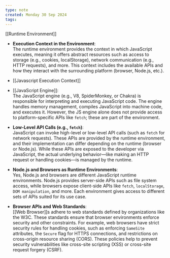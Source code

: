 ```yaml
---
type: note
created: Monday 30 Sep 2024
tags: 
---
```

[[Runtime Environment]]
- **Execution Context in the Environment**:  
   The runtime environment provides the context in which JavaScript executes, meaning it offers abstract resources such as access to storage (e.g., cookies, localStorage), network communication (e.g., HTTP requests), and more. This context includes the available APIs and how they interact with the surrounding platform (browser, Node.js, etc.).
- [[Javascript Execution Context]]

- [[JavaScript Engine]]:  
   The JavaScript engine (e.g., V8, SpiderMonkey, or Chakra) is responsible for interpreting and executing JavaScript code. The engine handles memory management, compiles JavaScript into machine code, and executes it. However, the JS engine alone does not provide access to platform-specific APIs like `fetch`; these are part of the environment.

- **Low-Level API Calls (e.g., `fetch`)**:  
   JavaScript can invoke high-level or low-level API calls (such as `fetch` for network requests). These APIs are provided by the runtime environment, and their implementation can differ depending on the runtime (browser or Node.js). While these APIs are exposed to the developer via JavaScript, the actual underlying behavior—like making an HTTP request or handling cookies—is managed by the runtime.

- **Node.js and Browsers as Runtime Environments**:  
   Yes, Node.js and browsers are different JavaScript runtime environments. Node.js provides server-side APIs such as file system access, while browsers expose client-side APIs like `fetch`, `localStorage`, `DOM manipulation`, and more. Each environment gives access to different sets of APIs suited for its use case.

- **Browser APIs and Web Standards**:  
   [[Web Browser]]s adhere to web standards defined by organizations like the W3C. These standards ensure that browser environments enforce security and other constraints. For example, web browsers have strict security rules for handling cookies, such as enforcing `SameSite` attributes, the `Secure` flag for HTTPS connections, and restrictions on cross-origin resource sharing (CORS). These policies help to prevent security vulnerabilities like cross-site scripting (XSS) or cross-site request forgery (CSRF).
